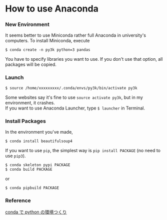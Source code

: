 # How to use Anaconda

### New Environment
It seems better to use Miniconda rather full Anaconda in university's computers. To install Miniconda, execute
```terminal
$ conda create -n py3k python=3 pandas
```
You have to specify libraries you want to use. If you don't use that option, all packages will be copied. <br>

### Launch
```terminal
$ source /home/xxxxxxxxx/.conda/envs/py3k/bin/activate py3k
```
Some websites say it's fine to use `source activate py3k`, but in my environment, it crashes. <br>
If you want to use Anaconda Launcher, type `$ launcher` in Terminal.

### Install Packages
In the environment you've made,
```terminal
$ conda install beautifulsoup4
```

If you want to use `pip`, the simplest way is `pip install PACKAGE` (no need to use `pip3`).
```terminal
$ conda skeleton pypi PACKAGE
$ conda build PACKAGE
```
or
```terminal
$ conda pipbuild PACKAGE
```

### Reference
[conda で python の環境つくり](https://gist.github.com/aphlysia/d5fcee79ff81b8272faf)
